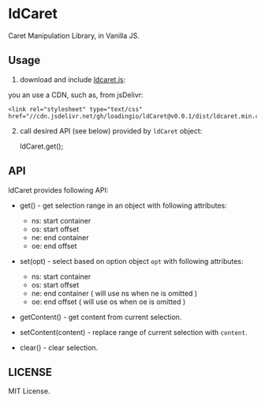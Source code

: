 # ldCaret

Caret Manipulation Library, in Vanilla JS.


## Usage

1. download and include [ldcaret.js](https://raw.githubusercontent.com/loadingio/ldCaret/v0.0.1/dist/ldcaret.min.js):

    <link rel="stylesheet" type="text/css" href="ldcaret.min.js"/>

you an use a CDN, such as, from jsDelivr:

    <link rel="stylesheet" type="text/css" href="//cdn.jsdelivr.net/gh/loadingio/ldCaret@v0.0.1/dist/ldcaret.min.css"/>

2. call desired API (see below) provided by `ldCaret` object:

    ldCaret.get();


## API

ldCaret provides following API:

 * get() - get selection range in an object with following attributes:
   - ns: start container
   - os: start offset
   - ne: end container
   - oe: end offset

 * set(opt) - select based on option object `opt` with following attributes:
   - ns: start container
   - os: start offset
   - ne: end container ( will use ns when ne is omitted )
   - oe: end offset ( will use os when oe is omitted )
   
 * getContent() - get content from current selection.
 * setContent(content) - replace range of current selection with `content`.
 * clear() - clear selection.


## LICENSE

MIT License.
